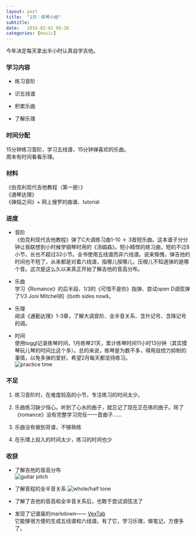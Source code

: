 ```yaml
---
layout: post
title:  "1月：练琴小结"
subtitle: 
date:   2016-02-01 09:26
categories: [music]
---
```

今年决定每天拿出半小时认真自学吉他。  

### 学习内容  

- 练习音阶  
  
- 识五线谱   
  
- 积累乐曲  
  
- 了解乐理  
  
### 时间分配

15分钟练习音阶，学习五线谱，15分钟弹喜欢的乐曲。  
周末有时间看看乐理。      

### 材料  
《伯克利现代吉他教程（第一册）》  
《通琴达理》  
《弹指之间》+ 网上搜罗的曲谱、tutorial  

### 进度      

- 音阶  
《伯克利现代吉他教程》弹了C大调练习曲1-10 ＋ 3首短乐曲。这本谱子分分钟让我联想到小时候学钢琴时用的《汤姆森》。短小精悍的练习曲，短的不过8小节，长也不超过32小节。全书使用五线谱而非六线谱。说来惭愧，弹吉他的时间也不短了，从来都是对着六线谱，指哪儿按哪儿，压根儿不知道弹的是哪个音。这次是这么久以来真正开始了解吉他的音高分布。   
 
- 乐曲  
学习《Romance》的后半段、1/3的《可惜不是你》指弹、尝试open D调弦弹了1/3 Joni Mitchell的《both sides now》。  

- 乐理   
阅读《通勤达理》1-3章，了解大调音阶、全半音关系、含升记号、含降记号的调。  

- 时间  
使用toggl记录练琴时间，1月练琴21天，累计练琴时间11小时13分钟（其实摸琴玩儿琴的时间比这个多）。总的来说，练琴是为数不多，得用自控力抑制的事情，以免多弹的爱好。希望2月每天都坚持练习。  
![practice time](https://cloud.githubusercontent.com/assets/7939847/12733478/6833aa28-c93b-11e5-8058-7467e95ea9d3.png)    

### 不足  

1. 练习音阶时，在难度较高的小节，专注练习的时间太少。  
  
2. 乐曲练习缺少恒心。听到了心水的曲子，就忘记了现在正在练的曲子。除了《romance》没有完整学习完任一一首曲子……   
 
3. 乐曲没有做到背谱，不够熟练   
 
4. 在乐理上投入的时间太少，练习的时间也少  

### 收获   
 
- 了解吉他的音高分布   
![guitar pitch](https://cloud.githubusercontent.com/assets/7939847/12733479/683734ae-c93b-11e5-8b8e-3ea49d55dc6b.png)

  
- 了解音程的全半音关系 
![whole/half tone](https://cloud.githubusercontent.com/assets/7939847/12733477/68327d38-c93b-11e5-901f-4c6fde7cb59f.png)  

- 了解了吉他的音高和全半音关系后，也敢于尝试调弦法了    

- 发现了记谱届的markdown—— [VexTab](http://www.vexflow.com/vextab/tutorial.html)  
它能够很方便的生成五线谱和六线谱。有了它，学习乐理，做笔记，方便多了。







